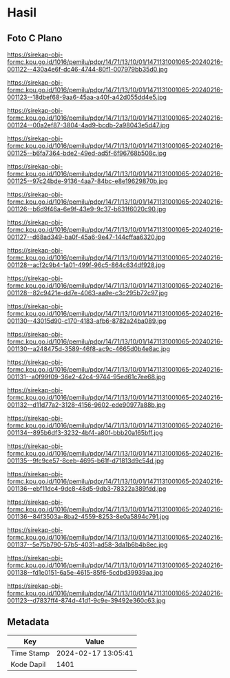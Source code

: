 # Hasil

## Foto C Plano

https://sirekap-obj-formc.kpu.go.id/1016/pemilu/pdpr/14/71/13/10/01/1471131001065-20240216-001122--430a4e6f-dc46-4744-80f1-007979bb35d0.jpg

https://sirekap-obj-formc.kpu.go.id/1016/pemilu/pdpr/14/71/13/10/01/1471131001065-20240216-001123--18dbef68-9aa6-45aa-a40f-a42d055dd4e5.jpg

https://sirekap-obj-formc.kpu.go.id/1016/pemilu/pdpr/14/71/13/10/01/1471131001065-20240216-001124--00a2ef87-3804-4ad9-bcdb-2a98043e5d47.jpg

https://sirekap-obj-formc.kpu.go.id/1016/pemilu/pdpr/14/71/13/10/01/1471131001065-20240216-001125--b6fa7364-bde2-49ed-ad5f-6f96768b508c.jpg

https://sirekap-obj-formc.kpu.go.id/1016/pemilu/pdpr/14/71/13/10/01/1471131001065-20240216-001125--97c24bde-9136-4aa7-84bc-e8e19629870b.jpg

https://sirekap-obj-formc.kpu.go.id/1016/pemilu/pdpr/14/71/13/10/01/1471131001065-20240216-001126--b6d9f46a-6e9f-43e9-9c37-b631f6020c90.jpg

https://sirekap-obj-formc.kpu.go.id/1016/pemilu/pdpr/14/71/13/10/01/1471131001065-20240216-001127--d68ad349-ba0f-45a6-9e47-144cffaa6320.jpg

https://sirekap-obj-formc.kpu.go.id/1016/pemilu/pdpr/14/71/13/10/01/1471131001065-20240216-001128--acf2c9b4-1a01-499f-96c5-864c634df928.jpg

https://sirekap-obj-formc.kpu.go.id/1016/pemilu/pdpr/14/71/13/10/01/1471131001065-20240216-001128--82c9421e-dd7e-4063-aa9e-c3c295b72c97.jpg

https://sirekap-obj-formc.kpu.go.id/1016/pemilu/pdpr/14/71/13/10/01/1471131001065-20240216-001130--43015d90-c170-4183-afb6-8782a24ba089.jpg

https://sirekap-obj-formc.kpu.go.id/1016/pemilu/pdpr/14/71/13/10/01/1471131001065-20240216-001130--a248475d-3589-46f8-ac9c-4665d0b4e8ac.jpg

https://sirekap-obj-formc.kpu.go.id/1016/pemilu/pdpr/14/71/13/10/01/1471131001065-20240216-001131--a0f99f09-36e2-42c4-9744-95ed61c7ee68.jpg

https://sirekap-obj-formc.kpu.go.id/1016/pemilu/pdpr/14/71/13/10/01/1471131001065-20240216-001132--d11d77a2-3128-4156-9602-ede90977a88b.jpg

https://sirekap-obj-formc.kpu.go.id/1016/pemilu/pdpr/14/71/13/10/01/1471131001065-20240216-001134--895b6df3-3232-4bf4-a80f-bbb20a165bff.jpg

https://sirekap-obj-formc.kpu.go.id/1016/pemilu/pdpr/14/71/13/10/01/1471131001065-20240216-001135--9fc9ce57-8ceb-4695-b61f-d71813d9c54d.jpg

https://sirekap-obj-formc.kpu.go.id/1016/pemilu/pdpr/14/71/13/10/01/1471131001065-20240216-001136--ebf11dc4-9dc8-48d5-9db3-78322a389fdd.jpg

https://sirekap-obj-formc.kpu.go.id/1016/pemilu/pdpr/14/71/13/10/01/1471131001065-20240216-001136--84f3503a-8ba2-4559-8253-8e0a5894c791.jpg

https://sirekap-obj-formc.kpu.go.id/1016/pemilu/pdpr/14/71/13/10/01/1471131001065-20240216-001137--5e75b790-57b5-4031-ad58-3da1b6b4b8ec.jpg

https://sirekap-obj-formc.kpu.go.id/1016/pemilu/pdpr/14/71/13/10/01/1471131001065-20240216-001138--fd1e0151-6a5e-4615-85f6-5cdbd39939aa.jpg

https://sirekap-obj-formc.kpu.go.id/1016/pemilu/pdpr/14/71/13/10/01/1471131001065-20240216-001123--d7837ff4-874d-41d1-9c9e-39492e360c63.jpg


## Metadata

| Key        | Value               |
| ---------- | ------------------- |
| Time Stamp | 2024-02-17 13:05:41 |
| Kode Dapil | 1401                |



